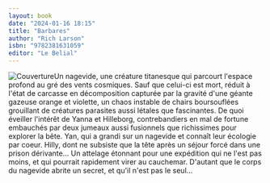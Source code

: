 ```yaml
---
layout: book
date: "2024-01-16 18:15"
title: "Barbares"
author: "Rich Larson"
isbn: "9782381631059"
editor: "Le Belial"
---
```

![Couverture](/img/9782381631059.jpeg)Un nagevide, une créature titanesque qui parcourt l'espace profond au gré des vents cosmiques. Sauf que celui-ci est mort, réduit à l'état de carcasse en décomposition capturée par la gravité d'une géante gazeuse orange et violette, un chaos instable de chairs boursouflées grouillant de créatures parasites aussi létales que fascinantes. De quoi éveiller l'intérêt de Yanna et Hilleborg, contrebandiers en mal de fortune embauchés par deux jumeaux aussi fusionnels que richissimes pour explorer la bête. Yan, qui a grandi sur un nagevide et connaît leur écologie par coeur. Hilly, dont ne subsiste que la tête après un séjour forcé dans une prison dérivante... Un attelage étonnant pour une expédition qui ne l'est pas moins, et qui pourrait rapidement virer au cauchemar. D'autant que le corps du nagevide abrite un secret, et qu'il n'est pas le seul...